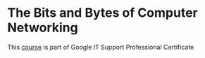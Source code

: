 # The Bits and Bytes of Computer Networking

This [course](https://www.coursera.org/learn/computer-networking) is part of Google IT Support Professional Certificate 

